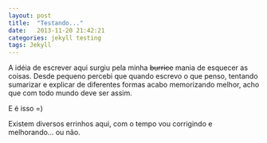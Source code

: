 ```yaml
---
layout: post
title:  "Testando..."
date:   2013-11-20 21:42:21
categories: jekyll testing
tags: Jekyll
---
```


A idéia de escrever aqui surgiu pela minha <strike>burrice</strike> mania de esquecer as coisas.
Desde pequeno percebi que quando escrevo o que penso, tentando sumarizar e explicar de diferentes formas acabo memorizando melhor, acho que com todo mundo deve ser assim.

E é isso =)

Existem diversos errinhos aqui, com o tempo vou corrigindo e melhorando... ou não.
